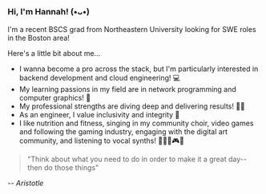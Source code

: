 ### Hi, I'm Hannah! (⁠⁠•⁠ᴗ⁠•⁠⁠)

I'm a recent BSCS grad from Northeastern University looking for SWE roles in the Boston area! 

Here's a little bit about me...

- I wanna become a pro across the stack, but I'm particularly interested in backend development and cloud engineering! 💻
- My learning passions in my field are in network programming and computer graphics! 🛜
- My professional strengths are diving deep and delivering results! 🐋📨
- As an engineer, I value inclusivity and integrity 🌱
- I like nutrition and fitness, singing in my community choir, video games and following the gaming industry, engaging with the digital art community, and listening to vocal synths! 🏋️‍♀️🎼🎮🎨

> "Think about what you need to do in order to make it a great day--then do those things"

-- *Aristotle*
